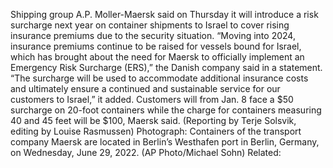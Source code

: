 Shipping group A.P. Moller-Maersk said on Thursday it will introduce a risk surcharge next year on container shipments to Israel to cover rising insurance premiums due to the security situation.
“Moving into 2024, insurance premiums continue to be raised for vessels bound for Israel, which has brought about the need for Maersk to officially implement an Emergency Risk Surcharge (ERS),” the Danish company said in a statement.
“The surcharge will be used to accommodate additional insurance costs and ultimately ensure a continued and sustainable service for our customers to Israel,” it added.
Customers will from Jan. 8 face a $50 surcharge on 20-foot containers while the charge for containers measuring 40 and 45 feet will be $100, Maersk said.
(Reporting by Terje Solsvik, editing by Louise Rasmussen)
Photograph: Containers of the transport company Maersk are located in Berlin’s Westhafen port in Berlin, Germany, on Wednesday, June 29, 2022. (AP Photo/Michael Sohn)
Related: